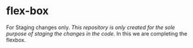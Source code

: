 # flex-box
For Staging changes only.
*This repository is only created for the sole purpose of staging the changes in the code.*
In this we are completing the flexbox.
